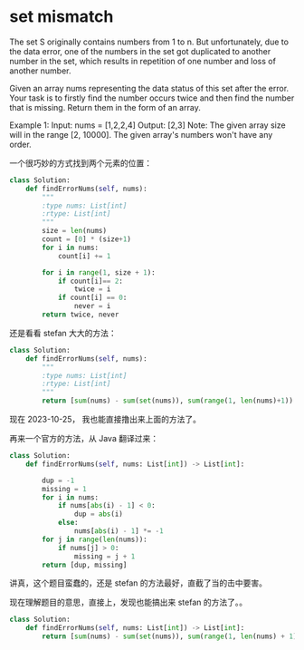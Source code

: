 # set mismatch

The set S originally contains numbers from 1 to n. But unfortunately, due to the data error, one of the numbers in the set got duplicated to another number in the set, which results in repetition of one number and loss of another number.

Given an array nums representing the data status of this set after the error. Your task is to firstly find the number occurs twice and then find the number that is missing. Return them in the form of an array.

Example 1:
Input: nums = [1,2,2,4]
Output: [2,3]
Note:
The given array size will in the range [2, 10000].
The given array's numbers won't have any order.

一个很巧妙的方式找到两个元素的位置：

```python
class Solution:
    def findErrorNums(self, nums):
        """
        :type nums: List[int]
        :rtype: List[int]
        """
        size = len(nums)
        count = [0] * (size+1)
        for i in nums:
            count[i] += 1

        for i in range(1, size + 1):
            if count[i]== 2:
                twice = i
            if count[i] == 0:
                never = i
        return twice, never
```

还是看看 stefan 大大的方法：

```python
class Solution:
    def findErrorNums(self, nums):
        """
        :type nums: List[int]
        :rtype: List[int]
        """
        return [sum(nums) - sum(set(nums)), sum(range(1, len(nums)+1)) - sum(set(nums))]
```

现在 2023-10-25， 我也能直接撸出来上面的方法了。

再来一个官方的方法，从 Java 翻译过来：

```python
class Solution:
    def findErrorNums(self, nums: List[int]) -> List[int]:

        dup = -1
        missing = 1
        for i in nums:
            if nums[abs(i) - 1] < 0:
                dup = abs(i)
            else:
                nums[abs(i) - 1] *= -1
        for j in range(len(nums)):
            if nums[j] > 0:
                missing = j + 1
        return [dup, missing]
```

讲真，这个题目蛮蠢的，还是 stefan 的方法最好，直截了当的击中要害。

现在理解题目的意思，直接上，发现也能搞出来 stefan 的方法了。。

```python
class Solution:
    def findErrorNums(self, nums: List[int]) -> List[int]:
        return [sum(nums) - sum(set(nums)), sum(range(1, len(nums) + 1)) - sum(set(nums))]
```
